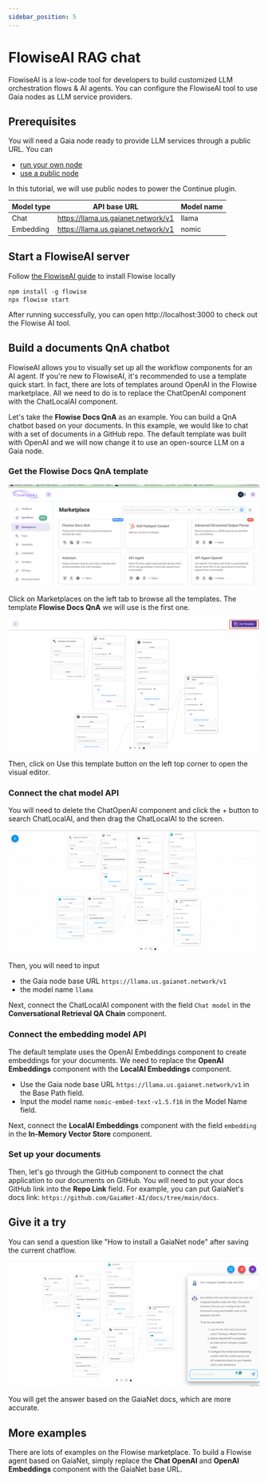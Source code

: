 ```yaml
---
sidebar_position: 5
---
```


# FlowiseAI RAG chat

FlowiseAI is a low-code tool for developers to build customized LLM orchestration flows & AI agents. You can configure the FlowiseAI tool to use Gaia nodes as LLM service providers.

## Prerequisites

You will need a Gaia node ready to provide LLM services through a public URL. You can

* [run your own node](../../node-guide/quick-start.md)
* [use a public node](../nodes.md)

In this tutorial, we will use public nodes to power the Continue plugin.

| Model type | API base URL | Model name |
|-----|--------|-----|
| Chat | https://llama.us.gaianet.network/v1 | llama |
| Embedding | https://llama.us.gaianet.network/v1 | nomic |

## Start a FlowiseAI server

Follow [the FlowiseAI guide](https://docs.flowiseai.com/getting-started) to install Flowise locally

```
npm install -g flowise
npx flowise start
```

After running successfully, you can open http://localhost:3000 to check out the Flowise AI tool.

## Build a documents QnA chatbot

FlowiseAI allows you to visually set up all the workflow components for an AI agent. If you're new to FlowiseAI, it's recommended to use a template quick start. In fact, there are lots of templates around OpenAI in the Flowise marketplace. All we need to do is to replace the ChatOpenAI component with the ChatLocalAI component.

Let's take the **Flowise Docs QnA** as an example. You can build a QnA chatbot based on your documents. In this example, we would like to chat with a set of documents in a GitHub repo. The default template was built with OpenAI and we will now change it to use an open-source LLM on a Gaia node. 

### Get the **Flowise Docs QnA** template

![](flowise-01.png)

Click on Marketplaces on the left tab to browse all the templates. The template **Flowise Docs QnA** we will use is the first one.

![](flowise-02.png)

Then, click on Use this template button on the left top corner to open the visual editor.

### Connect the chat model API

You will need to delete the ChatOpenAI component and click the + button to search ChatLocalAI, and then drag the ChatLocalAI to the screen.

![](flowise-03.png)

Then, you will need to input 

* the Gaia node base URL `https://llama.us.gaianet.network/v1` 
* the model name `llama`

Next, connect the ChatLocalAI component with the field `Chat model` in the **Conversational Retrieval QA Chain** component.

### Connect the embedding model API

The default template uses the OpenAI Embeddings component to create embeddings for your documents. We need to replace the **OpenAI Embeddings** component with the **LocalAI Embeddings** component.

* Use the Gaia node base URL `https://llama.us.gaianet.network/v1` in the Base Path field.
* Input the model name `nomic-embed-text-v1.5.f16` in the Model Name field.

Next, connect the **LocalAI Embeddings** component with the field `embedding` in the **In-Memory Vector Store** component.

### Set up your documents

Then, let's go through the GitHub component to connect the chat application to our documents on GitHub. You will need to put your docs GitHub link into the **Repo Link** field. For example, you can put GaiaNet's docs link: `https://github.com/GaiaNet-AI/docs/tree/main/docs`.

## Give it a try

You can send a question like "How to install a GaiaNet node" after saving the current chatflow. 

![](flowise-04.png)

You will get the answer based on the GaiaNet docs, which are more accurate.

## More examples

There are lots of examples on the Flowise marketplace. To build a Flowise agent based on GaiaNet, simply replace the **Chat OpenAI** and **OpenAI Embeddings** component with the GaiaNet base URL.
